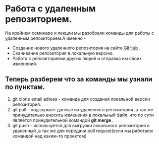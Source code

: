 # Работа с удаленным репозиторием.

На крайнем семинаре и лекции мы разобрали команды для работы с удаленным репозиторием.А именно - 
* Создание нового удаленного репозитория на сайте [GitHub](https://github.com/) .
* Скачивание репозитория в локальную версию.
* Работа с репозиториями других людей и отправка им своих изменений.
## Теперь разберем что за команды мы узнали по пунктам.
1. git clone email adress - команда для создания локальной версии репозитория.
2. git pull - подгружает данные из удаленного репозитория ,а так же принудительно вносить изменения в локальный файл ,что по сути является принудительной командой **git merge** .
3. git push - используется для выгрузки локального репозитория в удаленный ,а так же для передачи pull request(если мы работаем командой над каким-то проектом)